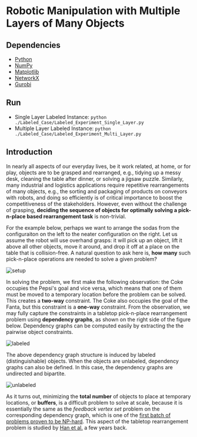 # Robotic Manipulation with Multiple Layers of Many Objects

## Dependencies
* [Python](https://www.python.org/)
* [NumPy](https://numpy.org/)
* [Matplotlib](https://matplotlib.org/)
* [NetworkX](https://networkx.org/)
* [Gurobi](https://pypi.org/project/gurobipy/)

## Run
* Single Layer Labeled Instance: `python ./Labeled_Case/Labeled_Experiment_Single_Layer.py`
* Multiple Layer Labeled Instance: `python ./Labeled_Case/Labeled_Experiment_Multi_Layer.py`

## Introduction
In nearly all aspects of our everyday lives, be it work related, at home, or for play, objects are to be grasped and rearranged, e.g., tidying up a messy desk, cleaning the table after dinner, or solving a jigsaw puzzle. Similarly, many industrial and logistics applications require repetitive rearrangements of many objects, e.g., the sorting and packaging of products on conveyors with robots, and doing so efficiently is of critical importance to boost the competitiveness of the stakeholders. However, even without the challenge of grasping, **deciding the sequence of objects for optimally solving a pick-n-place based rearrangement task** is non-trivial.

For the example below, perhaps we want to arrange the sodas from the configuraiton on the left to the neater configuration on the right. Let us assume the robot will use overhand grasps: it will pick up an object, lift it above all other objects, move it around, and drop it off at a place on the table that is collision-free. A natural question to ask here is, **how many** such pick-n-place operations are needed to solve a given problem?

![setup](https://user-images.githubusercontent.com/35314983/124187803-59b14b00-da8c-11eb-8160-7b3af0f1c4a2.png)

In solving the problem, we first make the following observation: the Coke occupies the Pepsi's goal and vice versa, which means that one of them must be moved to a temporary location before the problem can be solved. This creates a **two-way** constraint. The Coke also occupies the goal of the Fanta, but this constraint is a **one-way** constraint. From the observation, we may fully capture the constraints in a tabletop pick-n-place rearrangement problem using **dependency graphs**, as shown on the right side of the figure below. Dependency graphs can be computed easily by extracting the the pairwise object constraints.

![labeled](https://user-images.githubusercontent.com/35314983/124187832-633ab300-da8c-11eb-9a6f-1cd623ac30b1.png)

The above dependency graph structure is induced by labeled (distinguishable) objects. When the objects are unlabeled, dependency graphs can also be defined. In this case, the dependency graphs are undirected and bipartite.

![unlabeled](https://user-images.githubusercontent.com/35314983/124187844-6766d080-da8c-11eb-9178-2313de59bda7.png)

As it turns out, minimizing the **total number** of objects to place at temporary locations, or **buffers**, is a difficult problem to solve at scale, because it is essentially the same as the *feedback vertex set* problem on the corresponding dependency graph, which is one of the [first batch of problems proven to be NP-hard](https://en.wikipedia.org/wiki/Karp%27s_21_NP-complete_problems). This aspect of the tabletop rearrangement problem is studied by [Han et al.](https://journals.sagepub.com/doi/pdf/10.1177/0278364918780999) a few years back. 
